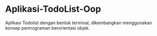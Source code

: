 # Aplikasi-TodoList-Oop
Aplikasi Todolist dengan bentuk terminal, dikembangkan menggunakan konsep pemrograman berorientasi objek.
